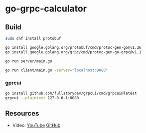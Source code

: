 # go-grpc-calculator

## Build

```bash
sudo dnf install protobuf
```
```bash
go install google.golang.org/protobuf/cmd/protoc-gen-go@v1.26
go install google.golang.org/grpc/cmd/protoc-gen-go-grpc@v1.1
```
```bash
go run server/main.go
```
```bash
go run client/main.go -server="localhost:8080"
```

### gprcui
```bash
go install github.com/fullstorydev/grpcui/cmd/grpcui@latest
grpcui --plaintext 127.0.0.1:8080
```

## Resources

- Video: [YouTube](https://www.youtube.com/watch?v=_4TPM6clQjM) [GitHub](https://github.com/dreamsofcode-io/grpc)

